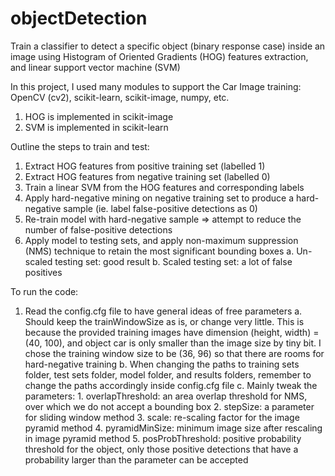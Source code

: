 # objectDetection

Train a classifier to detect a specific object (binary response case) inside an image
using Histogram of Oriented Gradients (HOG) features extraction, and linear support vector machine (SVM)

In this project, I used many modules to support the Car Image training: OpenCV (cv2), scikit-learn, scikit-image, numpy, etc. 
1. HOG is implemented in scikit-image
2. SVM is implemented in scikit-learn

Outline the steps to train and test:
1. Extract HOG features from positive training set (labelled 1)
2. Extract HOG features from negative training set (labelled 0)
3. Train a linear SVM from the HOG features and corresponding labels
4. Apply hard-negative mining on negative training set to produce a hard-negative sample (ie. label false-positive detections as 0)
5. Re-train model with hard-negative sample => attempt to reduce the number of false-positive detections
6. Apply model to testing sets, and apply non-maximum suppression (NMS) technique to retain the most significant bounding boxes
	a. Un-scaled testing set: good result
	b. Scaled testing set: a lot of false positives

To run the code:
1. Read the config.cfg file to have general ideas of free parameters
	a. Should keep the trainWindowSize as is, or change very little.
		This is because the provided training images have dimension (height, width) = (40, 100), and object car is only smaller than
		the image size by tiny bit. I chose the training window size to be (36, 96) so that there are rooms for hard-negative training
	b. When changing the paths to training sets folder, test sets folder, model folder, and results folders, remember to change
		the paths accordingly inside config.cfg file
	c. Mainly tweak the parameters:
		1. overlapThreshold: an area overlap threshold for NMS, over which we do not accept a bounding box
		2. stepSize: a parameter for sliding window method
		3. scale: re-scaling factor for the image pyramid method
		4. pyramidMinSize: minimum image size after rescaling in image pyramid method
		5. posProbThreshold: positive probability threshold for the object, only those positive detections that have a probability
			larger than the parameter can be accepted 